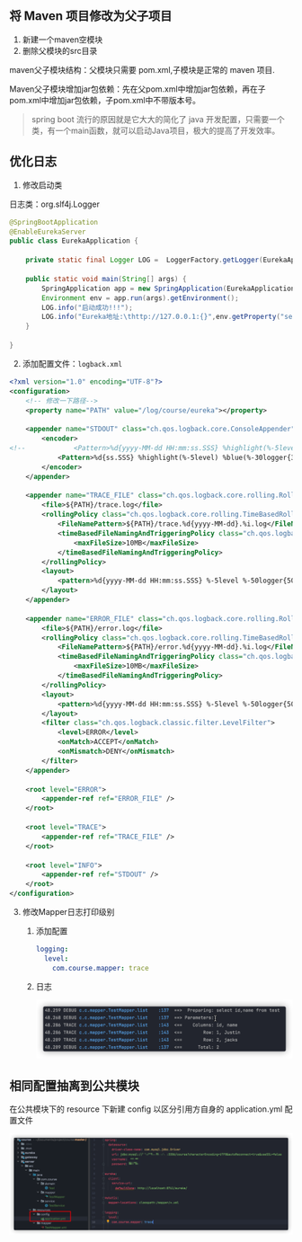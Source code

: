 ## 将 Maven 项目修改为父子项目
1. 新建一个maven空模块
2. 删除父模块的src目录

maven父子模块结构：父模块只需要 pom.xml,子模块是正常的 maven 项目.

Maven父子模块增加jar包依赖：先在父pom.xml中增加jar包依赖，再在子pom.xml中增加jar包依赖，子pom.xml中不带版本号。

> spring boot 流行的原因就是它大大的简化了 java 开发配置，只需要一个类，有一个main函数，就可以启动Java项目，极大的提高了开发效率。


## 优化日志

1. 修改启动类

日志类：org.slf4j.Logger
```java
@SpringBootApplication
@EnableEurekaServer
public class EurekaApplication {

    private static final Logger LOG =  LoggerFactory.getLogger(EurekaApplication.class);

    public static void main(String[] args) {
        SpringApplication app = new SpringApplication(EurekaApplication.class);
        Environment env = app.run(args).getEnvironment();
        LOG.info("启动成功!!!");
        LOG.info("Eureka地址:\thttp://127.0.0.1:{}",env.getProperty("server.port"));
    }

}
```
2. 添加配置文件：`logback.xml`

```xml
<?xml version="1.0" encoding="UTF-8"?>
<configuration>
    <!-- 修改一下路径-->
    <property name="PATH" value="/log/course/eureka"></property>

    <appender name="STDOUT" class="ch.qos.logback.core.ConsoleAppender">
        <encoder>
<!--            <Pattern>%d{yyyy-MM-dd HH:mm:ss.SSS} %highlight(%-5level) %blue(%-50logger{50}:%-4line) %msg%n</Pattern>-->
            <Pattern>%d{ss.SSS} %highlight(%-5level) %blue(%-30logger{30}:%-4line) %msg%n</Pattern>
        </encoder>
    </appender>

    <appender name="TRACE_FILE" class="ch.qos.logback.core.rolling.RollingFileAppender">
        <file>${PATH}/trace.log</file>
        <rollingPolicy class="ch.qos.logback.core.rolling.TimeBasedRollingPolicy">
            <FileNamePattern>${PATH}/trace.%d{yyyy-MM-dd}.%i.log</FileNamePattern>
            <timeBasedFileNamingAndTriggeringPolicy class="ch.qos.logback.core.rolling.SizeAndTimeBasedFNATP">
                <maxFileSize>10MB</maxFileSize>
            </timeBasedFileNamingAndTriggeringPolicy>
        </rollingPolicy>
        <layout>
            <pattern>%d{yyyy-MM-dd HH:mm:ss.SSS} %-5level %-50logger{50}:%-4line %green(%-8X{UUID}) %msg%n</pattern>
        </layout>
    </appender>

    <appender name="ERROR_FILE" class="ch.qos.logback.core.rolling.RollingFileAppender">
        <file>${PATH}/error.log</file>
        <rollingPolicy class="ch.qos.logback.core.rolling.TimeBasedRollingPolicy">
            <FileNamePattern>${PATH}/error.%d{yyyy-MM-dd}.%i.log</FileNamePattern>
            <timeBasedFileNamingAndTriggeringPolicy class="ch.qos.logback.core.rolling.SizeAndTimeBasedFNATP">
                <maxFileSize>10MB</maxFileSize>
            </timeBasedFileNamingAndTriggeringPolicy>
        </rollingPolicy>
        <layout>
            <pattern>%d{yyyy-MM-dd HH:mm:ss.SSS} %-5level %-50logger{50}:%-4line %green(%-8X{UUID}) %msg%n</pattern>
        </layout>
        <filter class="ch.qos.logback.classic.filter.LevelFilter">
            <level>ERROR</level>
            <onMatch>ACCEPT</onMatch>
            <onMismatch>DENY</onMismatch>
        </filter>
    </appender>

    <root level="ERROR">
        <appender-ref ref="ERROR_FILE" />
    </root>

    <root level="TRACE">
        <appender-ref ref="TRACE_FILE" />
    </root>

    <root level="INFO">
        <appender-ref ref="STDOUT" />
    </root>
</configuration>
```

3. 修改Mapper日志打印级别

   1. 添加配置

      ```yml
      logging:
        level:
          com.course.mapper: trace
      ```

   2. 日志

      ![202208271748030](https://github.com/ZeroClian/picture/blob/master/img/202208271748030.png?raw=true)

## 相同配置抽离到公共模块

在公共模块下的 resource 下新建 config 以区分引用方自身的 application.yml 配置文件

![](https://github.com/ZeroClian/picture/blob/master/img/公共配置.png?raw=true)
